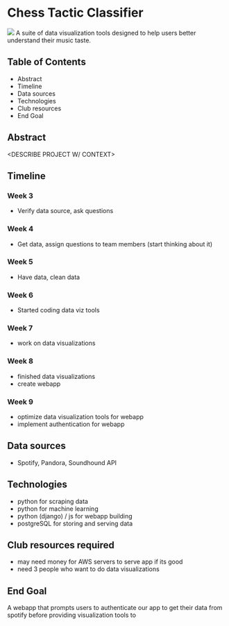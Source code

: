 
# Chess Tactic Classifier
![](images/spotify-banner.png)
A suite of data visualization tools designed to help users better understand their music taste.

## Table of Contents
- Abstract
- Timeline
- Data sources
- Technologies
- Club resources
- End Goal

## Abstract
<DESCRIBE PROJECT W/ CONTEXT>

## Timeline
### Week 3
- Verify data source, ask questions

### Week 4
- Get data, assign questions to team members (start thinking about it)

### Week 5
- Have data, clean data

### Week 6
- Started coding data viz tools

### Week 7
- work on data visualizations

### Week 8
- finished data visualizations
- create webapp

### Week 9
- optimize data visualization tools for webapp
- implement authentication for webapp

## Data sources
- Spotify, Pandora, Soundhound API

## Technologies
- python for scraping data
- python for machine learning
- python (django) / js for webapp building
- postgreSQL for storing and serving data

## Club resources required
- may need money for AWS servers to serve app if its good
- need 3 people who want to do data visualizations

## End Goal
A webapp that prompts users to authenticate our app to get their data from spotify before providing visualization tools to
